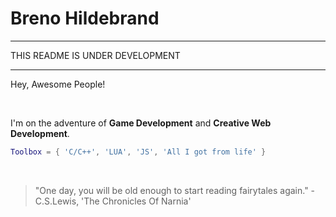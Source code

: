 # Breno Hildebrand

***
THIS README IS UNDER DEVELOPMENT
***

Hey, Awesome People!

<br/>

I'm on the adventure of  **Game Development** and **Creative Web Development**.

```lua
Toolbox = { 'C/C++', 'LUA', 'JS', 'All I got from life' }
```

</br>

> "One day, you will be old enough to start reading fairytales again." - C.S.Lewis, 'The Chronicles Of Narnia'

